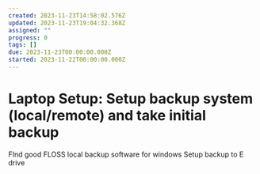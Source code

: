 ```yaml
---
created: 2023-11-23T14:58:02.576Z
updated: 2023-11-23T19:04:32.368Z
assigned: ""
progress: 0
tags: []
due: 2023-11-23T00:00:00.000Z
started: 2023-11-22T00:00:00.000Z
---
```


# Laptop Setup: Setup backup system (local/remote) and take initial backup

FInd good FLOSS local backup software for windows
Setup backup to E drive
